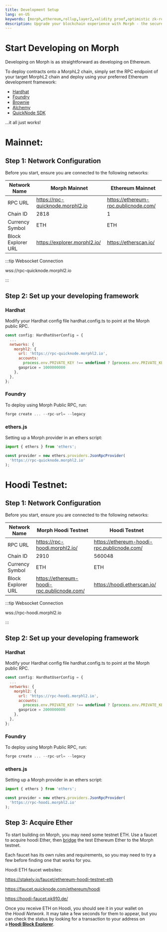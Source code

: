 ```yaml
---
title: Development Setup
lang: en-US
keywords: [morph,ethereum,rollup,layer2,validity proof,optimistic zk-rollup]
description: Upgrade your blockchain experience with Morph - the secure decentralized, cost0efficient, and high-performing optimistic zk-rollup solution. Try it now!
---
```


# Start Developing on Morph

Developing on Morph is as straightforward as developing on Ethereum. 

To deploy contracts onto a MorphL2 chain, simply set the RPC endpoint of your target MorphL2 chain and deploy using your preferred Ethereum development framework:


- [Hardhat](https://hardhat.org/)
- [Foundry](https://github.com/foundry-rs/foundry)
- [Brownie](https://eth-brownie.readthedocs.io/en/stable/)
- [Alchemy](https://docs.alchemy.com/reference/alchemy-sdk-quickstart)
- [QuickNode SDK](https://www.quicknode.com/docs/quicknode-sdk/getting-started?utm_source=morph-docs)

...it all just works!

# Mainnet:

## Step 1: Network Configuration

Before you start, ensure you are connected to the following networks:

| Network Name | Morph Mainnet | Ethereum Mainnet |
| --- | --- | --- |
| RPC URL | https://rpc-quicknode.morphl2.io| https://ethereum-rpc.publicnode.com/ |
| Chain ID | 2818 | 1 |
| Currency Symbol | ETH | ETH |
| Block Explorer URL | https://explorer.morphl2.io/| https://etherscan.io/ |

:::tip Websocket Connection

wss://rpc-quicknode.morphl2.io

:::

<!--
### Tendermint Consensus Information

Tendermint RPC: https://rpc-consensus-holesky.morphl2.io

Tendermint RPC Documentation: https://docs.tendermint.com/v0.34/rpc/#/
-->


## Step 2: Set up your developing framework

### Hardhat

Modify your Hardhat config file hardhat.config.ts to point at the Morph public RPC.

```jsx
const config: HardhatUserConfig = {
  ...
  networks: {
    morphl2: {
      url: 'https://rpc-quicknode.morphl2.io',
      accounts:
        process.env.PRIVATE_KEY !== undefined ? [process.env.PRIVATE_KEY] : [],
      gasprice = 1000000000
    },
  },
};

```

### Foundry

To deploy using Morph Public RPC, run:

```jsx
forge create ... --rpc-url= --legacy
```



### ethers.js

Setting up a Morph  provider in an ethers script:

```jsx
import { ethers } from 'ethers';

const provider = new ethers.providers.JsonRpcProvider(
  'https://rpc-quicknode.morphl2.io'
);
```



# Hoodi Testnet:

## Step 1: Network Configuration

Before you start, ensure you are connected to the following networks:

| Network Name | Morph Hoodi Testnet | Hoodi Testnet |
| --- | --- | --- |
| RPC URL | https://rpc-hoodi.morphl2.io/| https://ethereum-hoodi-rpc.publicnode.com/ |
| Chain ID | 2910 | 560048 |
| Currency Symbol | ETH | ETH |
| Block Explorer URL | https://ethereum-hoodi-rpc.publicnode.com/| https://hoodi.etherscan.io/ |

:::tip Websocket Connection

wss://rpc-hoodi.morphl2.io

:::

<!--
### Tendermint Consensus Information

Tendermint RPC: https://rpc-consensus-holesky.morphl2.io

Tendermint RPC Documentation: https://docs.tendermint.com/v0.34/rpc/#/
-->
## Step 2: Set up your developing framework

### Hardhat

Modify your Hardhat config file hardhat.config.ts to point at the Morph public RPC.

```jsx
const config: HardhatUserConfig = {
  ...
  networks: {
    morphl2: {
      url: 'https://rpc-hoodi.morphl2.io',
      accounts:
        process.env.PRIVATE_KEY !== undefined ? [process.env.PRIVATE_KEY] : [],
      gasprice = 2000000000
    },
  },
};

```

### Foundry

To deploy using Morph Public RPC, run:

```jsx
forge create ... --rpc-url= --legacy
```



### ethers.js

Setting up a Morph  provider in an ethers script:

```jsx
import { ethers } from 'ethers';

const provider = new ethers.providers.JsonRpcProvider(
  'https://rpc-hoodi.morphl2.io'
);
```

## Step 3: Acquire Ether

To start building on Morph, you may need some testnet ETH. Use a faucet to acquire hoodi Ether, then [bridge](https://bridge-hoodi.morphl2.io/) the test Ethereum Ether to the Morph testnet.

Each faucet has its own rules and requirements, so you may need to try a few before finding one that works for you.

Hoodi ETH faucet websites:

https://stakely.io/faucet/ethereum-hoodi-testnet-eth

https://faucet.quicknode.com/ethereum/hoodi

https://hoodi-faucet.pk910.de/


Once you receive ETH on Hoodi, you should see it in your wallet on the *Hoodi Network*. It may take a few seconds for them to appear, but you can check the status by looking for a transaction to your address on a **[Hoodi Block Explorer](https://hoodi.etherscan.io/)**.


